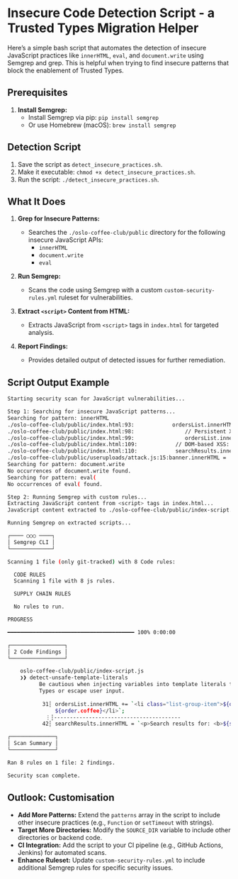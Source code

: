 # Insecure Code Detection Script - a Trusted Types Migration Helper

Here’s a simple bash script that automates the detection of insecure JavaScript practices like `innerHTML`, `eval`, and `document.write` using Semgrep and grep. This is helpful when trying to find insecure patterns that block the enablement of Trusted Types. 

## Prerequisites
1. **Install Semgrep:**
   - Install Semgrep via pip: `pip install semgrep`
   - Or use Homebrew (macOS): `brew install semgrep`

## Detection Script

1. Save the script as `detect_insecure_practices.sh`.
2. Make it executable: `chmod +x detect_insecure_practices.sh`.
3. Run the script: `./detect_insecure_practices.sh`.

## What It Does

1. **Grep for Insecure Patterns:**
   - Searches the `./oslo-coffee-club/public` directory for the following insecure JavaScript APIs:
     - `innerHTML`
     - `document.write`
     - `eval`

2. **Run Semgrep:**
   - Scans the code using Semgrep with a custom `custom-security-rules.yml` ruleset for vulnerabilities.

3. **Extract `<script>` Content from HTML:**
   - Extracts JavaScript from `<script>` tags in `index.html` for targeted analysis.

4. **Report Findings:**
   - Provides detailed output of detected issues for further remediation.

## Script Output Example

```bash
Starting security scan for JavaScript vulnerabilities...

Step 1: Searching for insecure JavaScript patterns...
Searching for pattern: innerHTML
./oslo-coffee-club/public/index.html:93:            ordersList.innerHTML = '';
./oslo-coffee-club/public/index.html:98:                // Persistent XSS vulnerability: unsanitised data rendered with innerHTML
./oslo-coffee-club/public/index.html:99:                ordersList.innerHTML += `<li class="list-group-item">${order.name} ordered ${order.coffee}</li>`;
./oslo-coffee-club/public/index.html:109:            // DOM-based XSS: unsanitised input rendered with innerHTML
./oslo-coffee-club/public/index.html:110:            searchResults.innerHTML = `<p>Search results for: <b>${searchQuery}</b></p>`;
./oslo-coffee-club/public/useruploads/attack.js:15:banner.innerHTML = 'Hacked by XSS! External script loaded.';
Searching for pattern: document.write
No occurrences of document.write found.
Searching for pattern: eval(
No occurrences of eval( found.

Step 2: Running Semgrep with custom rules...
Extracting JavaScript content from <script> tags in index.html...
JavaScript content extracted to ./oslo-coffee-club/public/index-script.js for analysis.

Running Semgrep on extracted scripts...

┌──── ○○○ ────┐
│ Semgrep CLI │
└─────────────┘

Scanning 1 file (only git-tracked) with 8 Code rules:

  CODE RULES
  Scanning 1 file with 8 js rules.

  SUPPLY CHAIN RULES

  No rules to run.

PROGRESS

━━━━━━━━━━━━━━━━━━━━━━━━━━━━━━━━━━━━━━━━ 100% 0:00:00

┌─────────────────┐
│ 2 Code Findings │
└─────────────────┘

    oslo-coffee-club/public/index-script.js
    ❯❱ detect-unsafe-template-literals
          Be cautious when injecting variables into template literals that manipulate the DOM. Use Trusted
          Types or escape user input.                                                                                     
                                                                                                           
           31┆ ordersList.innerHTML += `<li class="list-group-item">${order.name} ordered
               ${order.coffee}</li>`;                                                     
            ⋮┆----------------------------------------
           42┆ searchResults.innerHTML = `<p>Search results for: <b>${searchQuery}</b></p>`;

┌──────────────┐
│ Scan Summary │
└──────────────┘

Ran 8 rules on 1 file: 2 findings.

Security scan complete.
```

## Outlook: Customisation
- **Add More Patterns:** Extend the `patterns` array in the script to include other insecure practices (e.g., `Function` or `setTimeout` with strings).
- **Target More Directories:** Modify the `SOURCE_DIR` variable to include other directories or backend code.
- **CI Integration:** Add the script to your CI pipeline (e.g., GitHub Actions, Jenkins) for automated scans.
- **Enhance Ruleset:** Update `custom-security-rules.yml` to include additional Semgrep rules for specific security issues.
